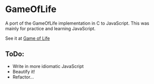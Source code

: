 GameOfLife
=========

A port of the GameOfLife implementation in C to JavaScript. This was mainly
for practice and learning JavaScript. 

See it at [Game of Life](http://linked82000.github.io/GameOfLifeJS)

ToDo:
---
*   Write in more idiomatic JavaScript
*   Beautify it!
*   Refactor... 
